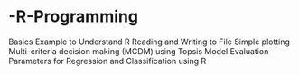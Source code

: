 # **-R-Programming**
Basics Example to Understand R
Reading and Writing to File
Simple plotting
Multi-criteria decision making (MCDM) using Topsis
Model Evaluation Parameters for Regression and Classification using R


